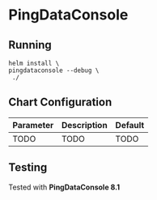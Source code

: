 # PingDataConsole

## Running

```shell
helm install \
pingdataconsole --debug \
 ./
```

## Chart Configuration

| Parameter | Description | Default |
|--|--|--|
| TODO | TODO | TODO |

## Testing

Tested with **PingDataConsole 8.1**